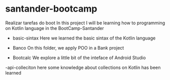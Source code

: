 # santander-bootcamp
Realizar tarefas do boot
In this project I will be learning how to programming on Kotlin language in the BootCamp-Santander
- basic-sintax
Here we learned the basic sintax of the Kotlin language

- Banco
On this folder, we apply POO in a Bank project

- Bootcalc
We explore a little bit of the inteface of Android Studio

-api-colleciton
here some knowledge about collections on Kotlin has been learned
